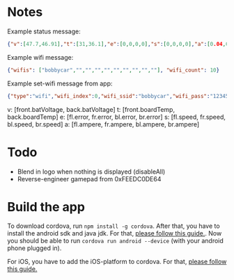 # Notes

Example status message: 
```json
{"v":[47.7,46.91],"t":[31,36.1],"e":[0,0,0,0],"s":[0,0,0,0],"a":[0.04,0.04,0,0.12]}
```

Example wifi message: 
```json
{"wifis": ["bobbycar","","","","","","","","",""], "wifi_count": 10}
```

Example set-wifi message from app:
```json
{"type":"wifi","wifi_index":0,"wifi_ssid":"bobbycar","wifi_pass":"12345678"}
```

v: [front.batVoltage, back.batVoltage]
t: [front.boardTemp, back.boardTemp]
e: [fl.error, fr.error, bl.error, br.error]
s: [fl.speed, fr.speed, bl.speed, br.speed]
a: [fl.ampere, fr.ampere, bl.ampere, br.ampere]

# Todo

- Blend in logo when nothing is displayed (disableAll)
- Reverse-engineer gamepad from 0xFEEDC0DE64

# Build the app

To download cordova, run `npm install -g cordova`. After that, you have to install the android sdk and java jdk. For that, [please follow this guide.](https://cordova.apache.org/docs/en/latest/guide/platforms/android/index.html). Now you should be able to run `cordova run android --device` (with your android phone plugged in).

For iOS, you have to add the iOS-platform to cordova. For that, [please follow this guide.](https://cordova.apache.org/docs/en/latest/guide/platforms/ios/index.html)